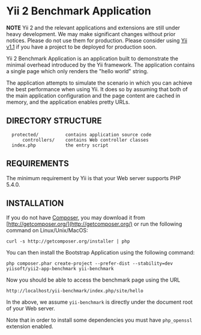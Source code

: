 Yii 2 Benchmark Application
===========================

**NOTE** Yii 2 and the relevant applications and extensions are still under heavy
development. We may make significant changes without prior notices. Please do not
use them for production. Please consider using [Yii v1.1](https://github.com/yiisoft/yii)
if you have a project to be deployed for production soon.


Yii 2 Benchmark Application is an application built to demonstrate the minimal overhead
introduced by the Yii framework. The application contains a single page which only renders
the "hello world" string.

The application attempts to simulate the scenario in which you can achieve the best performance
when using Yii. It does so by assuming that both of the main application configuration and the page
content are cached in memory, and the application enables pretty URLs.


DIRECTORY STRUCTURE
-------------------

      protected/          contains application source code
          controllers/    contains Web controller classes
      index.php           the entry script


REQUIREMENTS
------------

The minimum requirement by Yii is that your Web server supports PHP 5.4.0.


INSTALLATION
------------

If you do not have [Composer](http://getcomposer.org/), you may download it from
[http://getcomposer.org/](http://getcomposer.org/) or run the following command on Linux/Unix/MacOS:

~~~
curl -s http://getcomposer.org/installer | php
~~~

You can then install the Bootstrap Application using the following command:

~~~
php composer.phar create-project --prefer-dist --stability=dev yiisoft/yii2-app-benchmark yii-benchmark
~~~

Now you should be able to access the benchmark page using the URL

~~~
http://localhost/yii-benchmark/index.php/site/hello
~~~

In the above, we assume `yii-benchmark` is directly under the document root of your Web server.

Note that in order to install some dependencies you must have `php_openssl` extension enabled.

